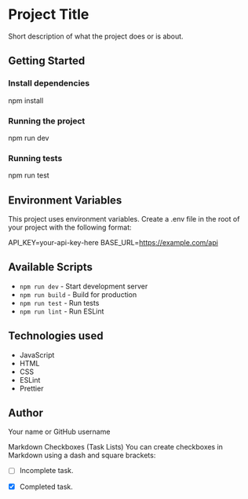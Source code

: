# Project Title

Short description of what the project does or is about.

## Getting Started

### Install dependencies


npm install

### Running the project


npm run dev


### Running tests


npm run test


## Environment Variables

This project uses environment variables. Create a .env file in the root of your project with the following format:


API_KEY=your-api-key-here
BASE_URL=https://example.com/api


## Available Scripts

- `npm run dev` - Start development server
- `npm run build` - Build for production
- `npm run test` - Run tests
- `npm run lint` - Run ESLint

## Technologies used

- JavaScript
- HTML
- CSS
- ESLint
- Prettier

## Author

Your name or GitHub username

Markdown Checkboxes (Task Lists)
You can create checkboxes in Markdown using a dash and square brackets:

- [ ] Incomplete task.

- [x] Completed task.

